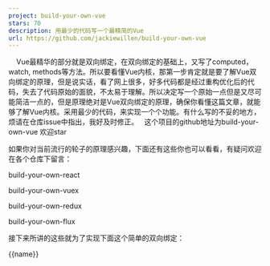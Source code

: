 ```yaml
---
project: build-your-own-vue
stars: 70
description: 用最少的代码写一个最精简的Vue
url: https://github.com/jackiewillen/build-your-own-vue
---
```


    Vue最精华的部分就是双向绑定，在双向绑定的基础上，又写了computed，watch, methods等方法。所以要看懂Vue内核，那第一步肯定就是要了解Vue双向绑定的原理，但是说实话，看了网上很多，好多代码都是经过重构优化后的代码，失去了代码原始的面貌，不太易于理解。所以决定写一个原始一点但是又尽可能简洁一点的，但是原理绝对是Vue双向绑定的原理，确保你看懂这篇文章，就能够了解Vue内核。采用最少的代码，来实现一个个功能。有什么写的不妥的地方，烦请在仓库issue中指出，我好及时修正。   这个项目的github地址为build-your-own-vue 欢迎star

如果你对当前流行的轮子的原理感兴趣，下面还有这些你也可以看看，有疑问欢迎在各个仓库下留言：

build-your-own-react

build-your-own-vuex

build-your-own-redux

build-your-own-flux

接下来所讲的这些就为了实现下面这个简单的双向绑定：

<div id\="app"\>
    {{name}}
</div\>
<script type\="text/javascript"\>
    let vue \= new Vue({
	el: '#app',
	data: {
	    name: 'jackieyin'
	}
    })
    window.vue \= vue;
</script\>

在chrome devtools控制台中通过this.vue.name = 'willen'可以自动更新页面中的name为’willen‘。看看结果：

（1）从最容易的Dependency.js开始说。

先来看代码：

let Watcher \= null; // 用来表明有没有监视器实例，这会你可能不懂，下面会遇到它，然后讲解
class Dep { // 把与一个变量相关的监听器都存在subs这个变量中
    constructor() {
	this.subs \= \[\]; // 定义一个subs容器
    }
    notify() {
	// 执行所有与变量相关的回调函数，容器中的watcher一个个都执行掉（看不懂watcher没关系，第二结中就会讲解）
	this.subs.forEach(sub \=> sub.update());
    }
    addSub(watcher) { // 将一个一个的watcher放入到sub的容器中（看不懂watcher没关系，第二结中就会讲解）
	// 添加与变量相关的订阅回调
	this.subs.push(watcher);
    }
}

从代码看下来，Dep就是subs容器,是一个数组，将一个个的watcher都放到subs容器中。watcher就是一个个的回调函数，都放在subs的容器中等待触发。addSub中的this.subs.push(watcher)就是将一个个的watcher回调函数放入到其中。notify就是用来将subs中的watcher都触发掉。watcher中就是一个一个更新页面中对应的变量的函数。这个下面会说到。

（2）接下来就看看这个watcher是什么？

class Watch {
    constructor(vue, exp, cb) {
	this.vue \= vue; // 将vue实例传入到watcher中
	this.exp \= exp; // 需要对那个表达式进行监控，比如对上例中的'name'进行监控，那么这里的exp就是'name'
	this.cb \= cb; // 一但监听到上述exp表达式子的值发生变化，需要通知到的cb(callback)回调函数
	this.hasAddedAsSub \= false; // 有没有被添加到Dep中的Subscriber中去，有的话就不需要重复添加
	this.value \= this.get(); // 得到当前vue实例上对应表达式exp的最新的值
    }
    get() {
	Watcher \= this; // 这边的Watcher为什么需要放入this,并在下面又置空，你需要继续向下看，暂且先记着，这边把现在的watcher实例放到了Watcher中了。
	    var value \= this.vue\[this.exp\]; // 得到表达式的值，就是得到'name'表达式的值为‘willen’(通过chrome devtools控制台中通过this.vue.name = 'willen'修改了name为’willen‘。)
	Watcher \= null; // 将Watcher置空，让给下一个值
	return value; // 将获取到的表达式的值返回出去
    }
    update() {
	let value \= this.get(); // 通过get()函数得到当前的watcher监听的表达式的值，例如上面的‘willen’
	let oldVal \= this.value; // 获取旧的值
	if(value !== oldVal) {  // 对比新旧表达式‘name’的值，发现修改前为'jackieyin',修改后为'willen',说明需要更新页面
	    this.value \= value; // 把现在的值记录下来，用于和下次比较。
	    this.cb.call(this.vue, value); // 用现在的值willen去执行回调函数，其实就是更新一下页面中的{{name}}从‘jackieyin’ 为‘willen’
	}
    }
}

(3) 接下来看一下Observer，这个类是做什么工作的。

class Observer {
    constructor(data) {
	this.defineReactive(data); // 将用户自定义的data中的元素都进行劫持观察，从而来实现双向绑定
    }
    defineReactive(data) { // 开始对用户定义的数据进行劫持
	var dep  \= new Dep(); //这个就是第一节中提及到的Dependency类。用来收集双向绑定的各个数据变化时都有的依赖watcher
	Object.keys(data).forEach(key \=> { // 遍历用户定义的data,其实现在也就一个‘name’字段
	    var val \= data\[key\]; // 得到data\['name'\]的值为jackieyin
	    Object.defineProperty(data, key, {
		get() { // 使用get对data中的name字段进行劫持
		    if(Watcher) { // 这个就是第二结中提及的Watcher了，(第二结中Watcher = this赋值后这边才会进入if)
			if(!Watcher.hasAddedAsSub) { // 对于已经添加到订阅列表中的监视器则无需再重复添加了,防止将watcher重复添加到subs容器中，没有意义，因为一会儿更新{{name}}从‘jackieyin’到‘willen’，更新两三次也还还是一个结果
			    dep.addSub(Watcher); // 将监视器watcher添加到subs订阅列表中
			    Watcher.hasAddedAsSub \= true;  // 表明这个结果已经添加到subs容器中了
			}
		    }
		    return val; // 将name中的值返回出去
		},
		set(newVal) { // 对this.vue.name = 'willen'这个set行为进行劫持
		    if(newVal \=== val) { // 新值（例如还是this.vue.name = 'jackieyin'）与之前的值相同，不做任何修改
			return;
		    }
		    val \= newVal; // 将vue实例上对应的值(name的值)修改为新的值
		    dep.notify(); // 通知subs中watcher都触发来对页面进行更新，将页面中的{{name}}处的‘jackieyin’更新为'willen'
		}
	    })
	});
    }
}

(4) 最后再一起来看看编译类Compile，这个是用来对{{name}}进行编译，说白了就是在你的实例的data对象中，找到name: 'jackieyin',然后在页面上将{{name}}替换为‘jackieyin’

class Compile {
    constructor(el, vue) {
	this.$vue \= vue; // 拷贝vue实例，之所以加$符号，表示暴露给用户的，经常在Vue中看到这种带$标志的，说明是暴露给用户使用的。
	this.$el \= document.querySelector(el); // 获取到dom对象，其实就是document.querySelector('#app'); 
	if(this.$el) { // 如果存在可以挂在的实例
	    // 在$fragment中操作，比this.$el中操作节省很多性能，所以要赋值给fragment
	    let $fragment \= this.node2Fragment(this.$el); // 将获取到的el的地方使用片段替代，这是为了便于在内存中操作,使得更新页面更加快速
	    this.compileText($fragment.childNodes\[0\]); // 将模板中的{{}}替换成对应的变量，如{{name}}替换为'jackieyin'
	    this.$el.appendChild($fragment); // 将el获取到的dom节点使用内存中的片段进行替换
	}
    }
    node2Fragment(el) { // 用来把dom中的节点赋值到内存fragment变量中去
	// 将node节点都放到fragment中去
	var fragment  \= document.createDocumentFragment();
	fragment.appendChild(el.firstChild);// 将el中的元素放到fragment中去,并删除el中原有的，这个是appendChild自带的功能
	return fragment;
    }

    compileText(node) {
	// 对包含可能出现vue标识的部分进行编译，主要是将{{xxx}}替换成对应的值，这边是用正则表达式检测{{}}进行替换
	var reg \= /\\{\\{(.\*)\\}\\}/; // 用来判断有没有vue的双括号的
	if(reg.test(node.textContent)) {
	    let matchedName \= RegExp.$1;
	    node.textContent \= this.$vue\[matchedName\];
	    new Watch(this.$vue, matchedName, function(value) { // 对当前的表达式‘name’添加watcher监听器，其实后来就是把这个watcher放入到了dep中的subs的数组中了。当'name'更新为‘willen’后，其实就是执行了这边的node.textContent = value就把页面中的jackieyin替换成了willen了。这就是双向绑定了。node其实就是刚才存放在内存中的$fragement的节点，所以相当于直接操作了内存，所以更新页面就比修改DOM更新页面快多了。
		node.textContent \= value;
	    });
	}
    }
}

(5)这个时候就可以来组装出一个我们自己的小型的Vue了。

class Vue {
    constructor(options) {
	let data \= this.\_data \= options.data || undefined;
	this.\_initData(); // 将data中的数据都挂载到this上去，使得this.name 相当于就是得到了this.\_data.name
	new Observer(data); // 将data中的数据进行劫持
	new Compile(options.el, this); // 将{{name}}用data中的’jackieyin‘数据替换掉
    }
    \_initData() {
	// 这个函数的功能很简单，就是把用户定义在data中的变量，都挂载到Vue实例(this)上
	let that \= this;
	Object.keys(that.\_data).forEach((key) \=> {
	    Object.defineProperty(that, key, {
		get: () \=> {
		    return that.\_data\[key\];
		},
		set: (newVal) \=> {
		    that.\_data\[key\] \= newVal;
		}
	    })
	});
    }
}

(6)大功告成，把我们所写的零件组装在一起试一下我们的小型的vue是否工作正常。

<!DOCTYPE html\>
<html lang\="en"\>
<head\>
    <meta charset\="UTF-8"\>
    <title\>Document</title\>
</head\>
<body\>
    <div id\="app"\>
	{{name}}
    </div\>
    <script src\="./js/Dependency.js"\></script\>
    <script src\="./js/Observer.js"\></script\>
    <script src\="./js/Watch.js"\></script\>
    <script src\="./js/Compile.js"\></script\>
    <script src\="./js/Vue.js"\></script\>
    <script type\="text/javascript"\>
	let vue \= new Vue({
	    el: '#app',
	    data: {
		name: 'jackie'
	    }
	})
	window.vue \= vue;
    </script\>
</body\>
</html\>

怎么样，搞定了，其实，这只是Vue的冰山一角(下图中的绿色框框的部分)，在这个仓库中还实现了一系列vue的功能，如果你有兴趣可以一个commit一个commit的往上看，每个commit都只实现一个完整的细小的功能，而且代码量都尽可能的少，你如果想看一定能看懂。这仓库都是没有使用虚拟DOM来实现，更新颗粒度细，现在的Vue降低了更新的颗粒度，用了虚拟DOM，但是Vue中双向绑定的原理始终未变，所以这篇文章还是需要看懂的，老弟。以后有时间我再研究研究虚拟DOM写个仓库。

如发现文章有什么错误，可以在 我的github中进行评论留言。如果你觉的文章写的还可以， 欢迎star

文章vue内核仓库地址

